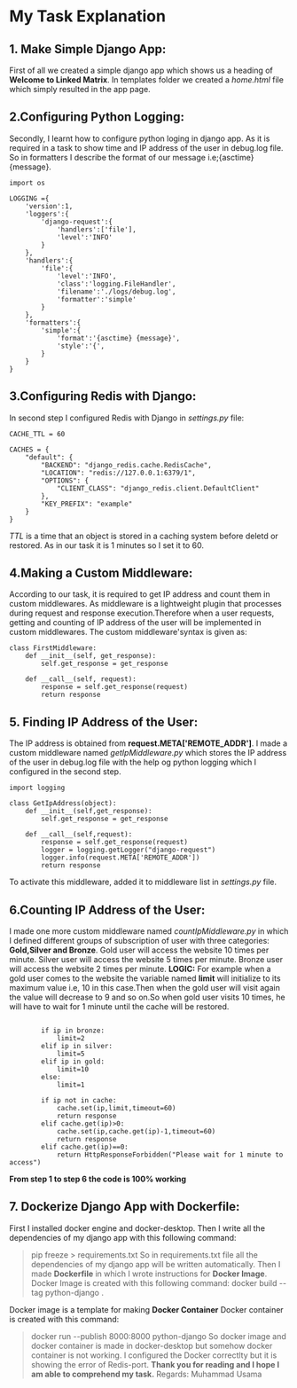 # My Task Explanation
## 1. Make Simple Django App:
First of all we created a simple django app which shows us a heading of **Welcome to Linked Matrix**. In templates folder we created a *home.html* file which simply resulted in the app page.

## 2.Configuring Python Logging:
Secondly, I learnt how to configure python loging in django app. As it is required in a task to show time and IP address of the user in debug.log file. So in formatters I describe the format of our message i.e;{asctime} {message}.
```
import os

LOGGING ={
    'version':1,
    'loggers':{
        'django-request':{
            'handlers':['file'],
            'level':'INFO'
        }
    },
    'handlers':{
        'file':{
            'level':'INFO',
            'class':'logging.FileHandler',
            'filename':'./logs/debug.log',
            'formatter':'simple'
        }
    },
    'formatters':{
        'simple':{
            'format':'{asctime} {message}',
            'style':'{',
        }
    }
}
```
## 3.Configuring Redis with Django:
In second step I configured Redis with Django in *settings.py* file:
```
CACHE_TTL = 60

CACHES = {
    "default": {
        "BACKEND": "django_redis.cache.RedisCache",
        "LOCATION": "redis://127.0.0.1:6379/1",
        "OPTIONS": {
            "CLIENT_CLASS": "django_redis.client.DefaultClient"
        },
        "KEY_PREFIX": "example"
    }
}
```
*TTL* is a time that an object is stored in a caching system before deletd or restored. As in our task it is 1 minutes so I set it to 60.
## 4.Making a Custom Middleware:
According to our task, it is required to get IP address and count them in custom middlewares. As middleware is a lightweight plugin that processes during request and response execution.Therefore when a user requests, getting and counting of IP address of the user will be implemented in custom middlewares.
The custom middleware'syntax is given as:
```
class FirstMiddleware:  
    def __init__(self, get_response):  
        self.get_response = get_response  
      
    def __call__(self, request):  
        response = self.get_response(request)  
        return response
```
## 5. Finding IP Address of the User:
The IP address is obtained from **request.META['REMOTE_ADDR']**.
I made a custom middleware named *getIpMiddleware.py* which stores the IP address of the user in debug.log file with the help og python logging which I configured in the second step.
```
import logging

class GetIpAddress(object):
    def __init__(self,get_response):
        self.get_response = get_response
             
    def __call__(self,request):
        response = self.get_response(request)
        logger = logging.getLogger("django-request")
        logger.info(request.META['REMOTE_ADDR'])
        return response
```
To activate this middleware, added it to middleware list in *settings.py* file.
## 6.Counting IP Address of the User:
I made one more custom middleware named *countIpMiddleware.py* in which I defined different groups of subscription of user with three categories:
**Gold,Silver and Bronze**.
Gold user will access the website 10 times per minute.
Silver user will access the website 5 times per minute.
Bronze user will access the website 2 times per minute.
**LOGIC:** For example when a gold user comes to the website the variable named **limit** will initialize to its maximum value i.e, 10 in this case.Then when the gold user will visit again the value will decrease to 9 and so on.So when gold user visits  10 times, he will have to wait for 1 minute until the cache will be restored.
```ip = request.META['REMOTE_ADDR']
        
        if ip in bronze:
            limit=2
        elif ip in silver:
            limit=5
        elif ip in gold:
            limit=10
        else:
            limit=1
            
        if ip not in cache:
            cache.set(ip,limit,timeout=60)
            return response
        elif cache.get(ip)>0:
            cache.set(ip,cache.get(ip)-1,timeout=60)
            return response
        elif cache.get(ip)==0:
            return HttpResponseForbidden("Please wait for 1 minute to access")
```
**From step 1 to step 6 the code is 100% working**
## 7. Dockerize Django App with Dockerfile:
First I installed docker engine and docker-desktop.
Then I write all the dependencies of my django app with this following command:
> pip freeze > requirements.txt
So in requirements.txt file all the dependencies of my django app will be written automatically.
Then I made **Dockerfile** in which I wrote instructions for **Docker Image**.
Docker Image is created with this following command:
> docker build --tag python-django .
> 
Docker image is a template for making **Docker Container**
Docker container is created with this command:
> docker run --publish 8000:8000 python-django
So docker image and docker container is made in docker-desktop but somehow docker container is not working. I configured the Docker correctlty but it is showing the error of Redis-port. 
**Thank you for reading and I hope I am able to comprehend my task.**
Regards:
Muhammad Usama
